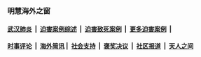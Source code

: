 
### 明慧海外之窗

####  [武汉肺炎](indexes/365.md?t=03091700) &nbsp;|&nbsp;  [迫害案例综述](indexes/328.md?t=03091700) &nbsp;|&nbsp; [迫害致死案例](indexes/277.md?t=03091700)  &nbsp;|&nbsp; [更多迫害案例](indexes/81.md?t=03091700)  &nbsp;|&nbsp; 
####  [时事评论](indexes/19.md?t=03091700) &nbsp;|&nbsp; [海外简讯](indexes/245.md?t=03091700)&nbsp;|&nbsp;  [社会支持](indexes/140.md?t=03091700) &nbsp;|&nbsp; [褒奖决议](indexes/282.md?t=03091700) &nbsp;|&nbsp; [社区报道](indexes/91.md?t=03091700)  &nbsp;|&nbsp; [天人之间](indexes/78.md?t=03091700) 

